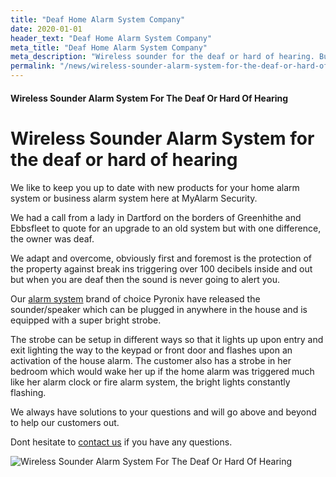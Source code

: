 ```yaml
---
title: "Deaf Home Alarm System Company"
date: 2020-01-01
header_text: "Deaf Home Alarm System Company"
meta_title: "Deaf Home Alarm System Company"
meta_description: "Wireless sounder for the deaf or hard of hearing. Burglar Alarm Servicing, Burglar Alarm Installation, Alarm Battery and CCTV in Orpington. Call 020 8302 4065"
permalink: "/news/wireless-sounder-alarm-system-for-the-deaf-or-hard-of-hearing/"
---
```


#### Wireless Sounder Alarm System For The Deaf Or Hard Of Hearing

# Wireless Sounder Alarm System for the deaf or hard of hearing

We like to keep you up to date with new products for your home alarm system or business alarm system here at MyAlarm Security.

We had a call from a lady in Dartford on the borders of Greenhithe and Ebbsfleet to quote for an upgrade to an old system but with one difference, the owner was deaf.

We adapt and overcome, obviously first and foremost is the protection of the property against break ins triggering over 100 decibels inside and out but when you are deaf then the sound is never going to alert you.

Our [alarm system](/categories/burglar-alarms/) brand of choice Pyronix have released the sounder/speaker which can be plugged in anywhere in the house and is equipped with a super bright strobe.

The strobe can be setup in different ways so that it lights up upon entry and exit lighting the way to the keypad or front door and flashes upon an activation of the house alarm. The customer also has a strobe in her bedroom which would wake her up if the home alarm was triggered much like her alarm clock or fire alarm system, the bright lights constantly flashing.

We always have solutions to your questions and will go above and beyond to help our customers out.

Dont hesitate to [contact us](/contact/) if you have any questions.

![Wireless Sounder Alarm System For The Deaf Or Hard Of Hearing](https://res.cloudinary.com/kbs/image/upload/wxl86lwwbs7c4zvyggs9.jpg)